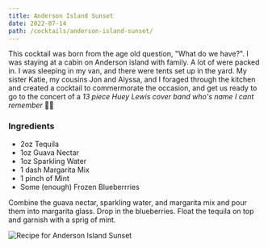 ```yaml
---
title: Anderson Island Sunset
date: 2022-07-14
path: /cocktails/anderson-island-sunset/
---
```


This cocktail was born from the age old question, "What do we have?". I was staying at a cabin on Anderson island with family. A lot of were packed in. I was sleeping in my van, and there were tents set up in the yard. My sister Katie, my cousins Jon and Alyssa, and I foraged through the kitchen and created a cocktail to commermorate the occasion, and get us ready to go to the concert of a *13 piece Huey Lewis cover band who's name I cant remember* 🤷‍♂️

### Ingredients

* 2oz Tequila
* 1oz Guava Nectar
* 1oz Sparkling Water
* 1 dash Margarita Mix
* 1 pinch of Mint
* Some (enough) Frozen Blueberrries

Combine the guava nectar, sparkling water, and margarita mix and pour them into margarita glass. Drop in the blueberries. Float the tequila on top and garnish with a sprig of mint.

![Recipe for Anderson Island Sunset](/img/cocktails/anderson-island-sunset.png)
